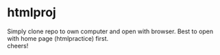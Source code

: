 # htmlproj
Simply clone repo to own computer and open with browser.
Best to open with home page (htmlpractice) first.\
cheers!
